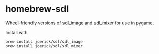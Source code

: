 homebrew-sdl
============

Wheel-friendly versions of sdl_image and sdl_mixer for use in pygame.

Install with

```
brew install joerick/sdl/sdl_image
brew install joerick/sdl/sdl_mixer
```
